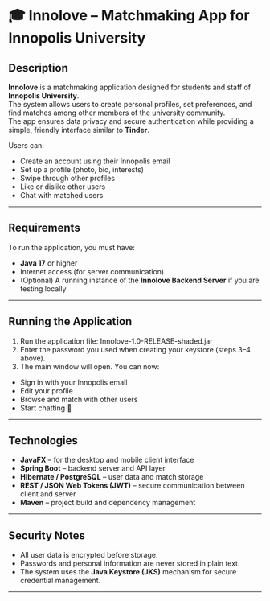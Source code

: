 # 🎓 Innolove – Matchmaking App for Innopolis University

## Description
**Innolove** is a matchmaking application designed for students and staff of **Innopolis University**.  
The system allows users to create personal profiles, set preferences, and find matches among other members of the university community.  
The app ensures data privacy and secure authentication while providing a simple, friendly interface similar to **Tinder**.

Users can:
- Create an account using their Innopolis email
- Set up a profile (photo, bio, interests)
- Swipe through other profiles
- Like or dislike other users
- Chat with matched users

---

## Requirements
To run the application, you must have:
- **Java 17** or higher
- Internet access (for server communication)
- (Optional) A running instance of the **Innolove Backend Server** if you are testing locally

---

## Running the Application
1. Run the application file:
   Innolove-1.0-RELEASE-shaded.jar
2. Enter the password you used when creating your keystore (steps 3–4 above).
3. The main window will open. You can now:
- Sign in with your Innopolis email
- Edit your profile
- Browse and match with other users
- Start chatting 💬

---

## Technologies
- **JavaFX** – for the desktop and mobile client interface
- **Spring Boot** – backend server and API layer
- **Hibernate / PostgreSQL** – user data and match storage
- **REST / JSON Web Tokens (JWT)** – secure communication between client and server
- **Maven** – project build and dependency management

---

## Security Notes
- All user data is encrypted before storage.
- Passwords and personal information are never stored in plain text.
- The system uses the **Java Keystore (JKS)** mechanism for secure credential management.

---
